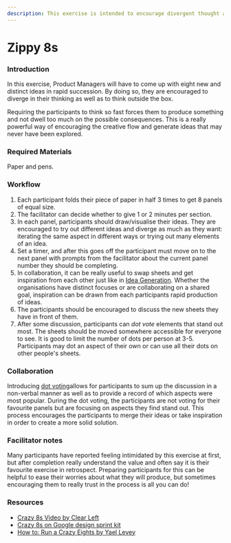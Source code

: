 ```yaml
---
description: This exercise is intended to encourage divergent thought about a problem.
---
```


# Zippy 8s

### Introduction

In this exercise, Product Managers will have to come up with eight new and distinct ideas in rapid succession. By doing so, they are encouraged to diverge in their thinking as well as to think outside the box.

Requiring the participants to think so fast forces them to produce something and not dwell too much on the possible consequences. This is a really powerful way of encouraging the creative flow and generate ideas that may never have been explored.

### Required Materials

Paper and pens.

### Workflow

1. Each participant folds their piece of paper in half 3 times to get 8 panels of equal size.
2. The facilitator can decide whether to give 1 or 2 minutes per section.
3. In each panel, participants should draw/visualise their ideas. They are encouraged to try out different ideas and diverge as much as they want: iterating the same aspect in different ways or trying out many elements of an idea.
4. Set a timer, and after this goes off the participant must move on to the next panel with prompts from the facilitator about the current panel number they should be completing.
5. In collaboration, it can be really useful to swap sheets and get inspiration from each other just like in [Idea Generation](idea-generation.md). Whether the organisations have distinct focuses or are collaborating on a shared goal, inspiration can be drawn from each participants rapid production of ideas.
6. The participants should be encouraged to discuss the new sheets they have in front of them.
7. After some discussion, participants can *dot vote* elements that stand out most. The sheets should be moved somewhere accessible for everyone to see. It is good to limit the number of dots per person at 3-5. Participants may dot an aspect of their own or can use all their dots on other people's sheets.

### Collaboration

Introducing [dot voting](dot-voting.md)allows for participants to sum up the discussion in a non-verbal manner as well as to provide a record of which aspects were most popular. During the dot voting, the participants are not voting for their favourite panels but are focusing on aspects they find stand out. This process encourages the participants to merge their ideas or take inspiration in order to create a more solid solution.

### Facilitator notes

Many participants have reported feeling intimidated by this exercise at first, but after completion really understand the value and often say it is their favourite exercise in retrospect. Preparing participants for this can be helpful to ease their worries about what they will produce, but sometimes encouraging them to really trust in the process is all you can do!

### Resources
* [Crazy 8s Video by Clear Left](https://youtu.be/KgJCk5sRdoU)
* [Crazy 8s on Google design sprint kit](https://designsprintkit.withgoogle.com/methodology/phase3-sketch/crazy-8s)
* [How to: Run a Crazy Eights by Yael Levey](https://www.iamnotmypixels.com/how-to-use-crazy-8s-to-generate-design-ideas/)
